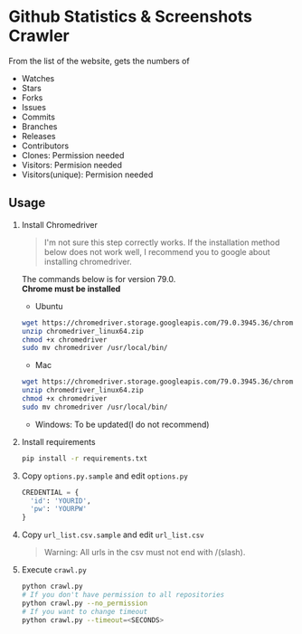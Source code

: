 # Github Statistics & Screenshots Crawler

From the list of the website, gets the numbers of

- Watches
- Stars
- Forks
- Issues
- Commits
- Branches
- Releases
- Contributors
- Clones: Permission needed
- Visitors: Permision needed
- Visitors(unique): Permision needed

## Usage

1. Install Chromedriver

   > I'm not sure this step correctly works.
   > If the installation method below does not work well,
   > I recommend you to google about installing chromedriver.

   The commands below is for version 79.0.  
   **Chrome must be installed**

   - Ubuntu

   ```bash
   wget https://chromedriver.storage.googleapis.com/79.0.3945.36/chromedriver_linux64.zip
   unzip chromedriver_linux64.zip
   chmod +x chromedriver
   sudo mv chromedriver /usr/local/bin/
   ```

   - Mac

   ```bash
   wget https://chromedriver.storage.googleapis.com/79.0.3945.36/chromedriver_mac64.zip
   unzip chromedriver_linux64.zip
   chmod +x chromedriver
   sudo mv chromedriver /usr/local/bin/
   ```

   - Windows: To be updated(I do not recommend)

2. Install requirements

   ```bash
   pip install -r requirements.txt
   ```

3. Copy `options.py.sample` and edit `options.py`

   ```python
   CREDENTIAL = {
     'id': 'YOURID',
     'pw': 'YOURPW'
   }
   ```

4. Copy `url_list.csv.sample` and edit `url_list.csv`

   > Warning: All urls in the csv must not end with /(slash).

5. Execute `crawl.py`

   ```bash
   python crawl.py
   # If you don't have permission to all repositories
   python crawl.py --no_permission
   # If you want to change timeout
   python crawl.py --timeout=<SECONDS>
   ```
